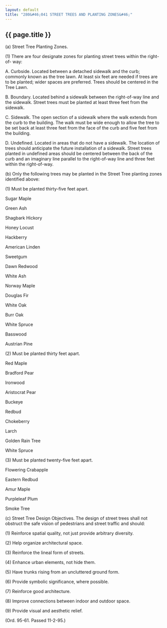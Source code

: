 ```yaml
---
layout: default 
title: "280&#46;041 STREET TREES AND PLANTING ZONES&#46;"
---
```


{{ page.title }}
----------------

​(a) Street Tree Planting Zones.

​(1) There are four designate zones for planting street trees within the
right-of- way:

A. Curbside. Located between a detached sidewalk and the curb; commonly
known as the tree lawn. At least six feet are needed if trees are to be
planted; wider spaces are preferred. Trees should be centered in the
Tree Lawn.

B. Boundary. Located behind a sidewalk between the right-of-way line and
the sidewalk. Street trees must be planted at least three feet from the
sidewalk.

C. Sidewalk. The open section of a sidewalk where the walk extends from
the curb to the building. The walk must be wide enough to allow the tree
to be set back at least three feet from the face of the curb and five
feet from the building.

D. Undefined. Located in areas that do not have a sidewalk. The location
of trees should anticipate the future installation of a sidewalk. Street
trees planted in undefined areas should be centered between the back of
the curb and an imaginary line parallel to the right-of-way line and
three feet within the right-of-way.

​(b) Only the following trees may be planted in the Street Tree planting
zones identified above:

​(1) Must be planted thirty-five feet apart.

Sugar Maple

Green Ash

Shagbark Hickory

Honey Locust

Hackberry

American Linden

Sweetgum

Dawn Redwood

White Ash

Norway Maple

Douglas Fir

White Oak

Burr Oak

White Spruce

Basswood

Austrian Pine

​(2) Must be planted thirty feet apart.

Red Maple

Bradford Pear

Ironwood

Aristocrat Pear

Buckeye

Redbud

Chokeberry

Larch

Golden Rain Tree

White Spruce

​(3) Must be planted twenty-five feet apart.

Flowering Crabapple

Eastern Redbud

Amur Maple

Purpleleaf Plum

Smoke Tree

​(c) Street Tree Design Objectives. The design of street trees shall not
obstruct the safe vision of pedestrians and street traffic and should:

​(1) Reinforce spatial quality, not just provide arbitrary diversity.

​(2) Help organize architectural space.

​(3) Reinforce the lineal form of streets.

​(4) Enhance urban elements, not hide them.

​(5) Have trunks rising from an uncluttered ground form.

​(6) Provide symbolic significance, where possible.

​(7) Reinforce good architecture.

​(8) Improve connections between indoor and outdoor space.

​(9) Provide visual and aesthetic relief.

(Ord. 95-61. Passed 11-2-95.)
